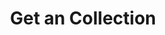 ---
title: Get an Collection
excerpt: Retrieve a Collection
api:
  file: swagger.json
  operationId: get_api-v2-collections-collectionid
hidden: false
---